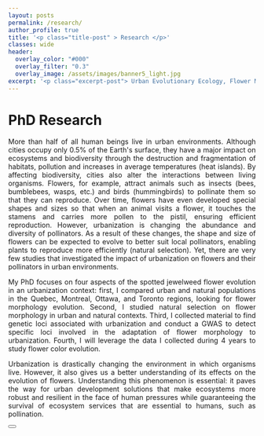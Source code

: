 ```yaml
---
layout: posts
permalink: /research/
author_profile: true
title: '<p class="title-post" > Research </p>'
classes: wide
header:
  overlay_color: "#000"
  overlay_filter: "0.3"
  overlay_image: /assets/images/banner5_light.jpg
excerpt: '<p class="excerpt-post"> Urban Evolutionary Ecology, Flower Morphology and Pollination </p>' 
---
```



<h1> PhD Research </h1>

<p align="justify"> 
More than half of all human beings live in urban environments. Although cities occupy only 0.5% of the Earth's surface, they have a major impact on ecosystems and biodiversity through the destruction and fragmentation of habitats, pollution and increases in average temperatures (heat islands). By affecting biodiversity, cities also alter the interactions between living organisms. Flowers, for example, attract animals such as insects (bees, bumblebees, wasps, etc.) and birds (hummingbirds) to pollinate them so that they can reproduce. Over time, flowers have even developed special shapes and sizes so that when an animal visits a flower, it touches the stamens and carries more pollen to the pistil, ensuring efficient reproduction. However, urbanization is changing the abundance and diversity of pollinators. As a result of these changes, the shape and size of flowers can be expected to evolve to better suit local pollinators, enabling plants to reproduce more efficiently (natural selection). Yet, there are very few studies that investigated the impact of urbanization on flowers and their pollinators in urban environments.
<p align="justify"> 
My PhD focuses on four aspects of the spotted jewelweed flower evolution in an urbanization context: first, I compared urban and natural populations in the Quebec, Montreal, Ottawa, and Toronto regions, looking for flower morphology evolution. Second, I studied natural selection on flower morphology in urban and natural contexts. Third, I collected material to find genetic loci associated with urbanization and conduct a GWAS to detect specific loci involved in the adaptation of flower morphology to urbanization. Fourth, I will leverage the data I collected during 4 years to study flower color evolution.
<p align="justify"> 
Urbanization is drastically changing the environment in which organisms live. However, it also gives us a better understanding of its effects on the evolution of flowers. Understanding this phenomenon is essential: it paves the way for urban development solutions that make ecosystems more robust and resilient in the face of human pressures while guaranteeing the survival of ecosystem services that are essential to humans, such as pollination.

</p>

<!-- <img-div>
<img style="Padding: 10px 10px 10px 10px;" width="800px" src="../assets/images/Paper1.png" class="center" />
<figcaption style="text-align: center">Figure A. <i>Chrosomus eos x eos-neogaeus</i> reproductive pathways, and main results of my first chapter.</figcaption>
</img-div>


<img-div>
<img style="Padding: 10px 10px 10px 10px;" width="800px" src="../assets/images/ME.jpg" class="center" />
<figcaption style="text-align: center">Figure B. The origin of the <i>Chrosomus eos x eos-neogaeus</i> reproductive pathways, and main results of my second chapter.</figcaption>
</img-div> -->


<!-- Back to top button -->
<button type="button" class="btn btn-danger btn-floating btn-lg" id="btn-back-to-top">
  <i class="fas fa-arrow-up"></i>
</button>

<script>
//Get the button
let mybutton = document.getElementById("btn-back-to-top");

// When the user scrolls down 20px from the top of the document, show the button
window.onscroll = function () {
  scrollFunction();
};

function scrollFunction() {
  if (
    document.body.scrollTop > 20 ||
    document.documentElement.scrollTop > 20
  ) {
    mybutton.style.display = "block";
  } else {
    mybutton.style.display = "none";
  }
}
// When the user clicks on the button, scroll to the top of the document
mybutton.addEventListener("click", backToTop);

function backToTop() {
  document.body.scrollTop = 0;
  document.documentElement.scrollTop = 0;
}
</script>